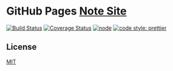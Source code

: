 # GitHub Pages [Note Site](https://klxd.github.io/note-site/)

[![Build Status](https://travis-ci.org/klxd/note-site.svg?branch=master)](https://travis-ci.org/klxd/note-site)
[![Coverage Status](https://coveralls.io/repos/github/klxd/note-site/badge.svg?branch=master)](https://coveralls.io/github/klxd/note-site?branch=master)
[![node](https://img.shields.io/badge/node-%20%3E%3D%206.10-brightgreen.svg)](https://nodejs.org)
[![code style: prettier](https://img.shields.io/badge/code_style-prettier-ff69b4.svg?style=flat-square)](https://github.com/prettier/prettier)

## License

[MIT](http://opensource.org/licenses/MIT)
